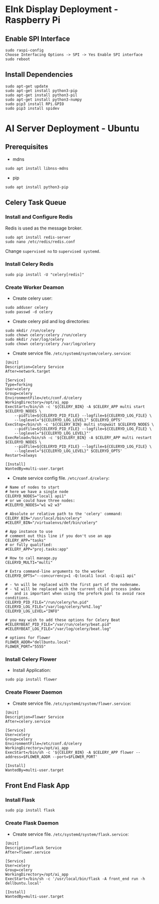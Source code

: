 # EInk Display Deployment - Raspberry Pi

## Enable SPI Interface
```
sudo raspi-config
Choose Interfacing Options -> SPI -> Yes Enable SPI interface
sudo reboot
```

## Install Dependencies
```
sudo apt-get update
sudo apt-get install python3-pip
sudo apt-get install python3-pil
sudo apt-get install python3-numpy
sudo pip3 install RPi.GPIO
sudo pip3 install spidev
```

##

# AI Server Deployment - Ubuntu 

## Prerequisites
- mdns
```
sudo apt install libnss-mdns
```
- pip
```
sudo apt install python3-pip
```

## Celery Task Queue
### Install and Configure Redis
Redis is used as the message broker.  
```
sudo apt install redis-server
sudo nano /etc/redis/redis.conf
```
Change `supervised no` to `supervised systemd`.  

### Install Celery Redis
```
sudo pip install -U "celery[redis]"
```
### Create Worker Deamon
- Create celery user:  
```
sudo adduser celery
sudo passwd -d celery
```
- Create celery pid and log directories:  
```
sudo mkdir /run/celery
sudo chown celery:celery /run/celery
sudo mkdir /var/log/celery
sudo chown celery:celery /var/log/celery
```
- Create service file. `/etc/systemd/system/celery.service`:  
```
[Unit]
Description=Celery Service
After=network.target

[Service]
Type=forking
User=celery
Group=celery
EnvironmentFile=/etc/conf.d/celery
WorkingDirectory=/opt/ai_app
ExecStart=/bin/sh -c '${CELERY_BIN} -A $CELERY_APP multi start $CELERYD_NODES \
    --pidfile=${CELERYD_PID_FILE} --logfile=${CELERYD_LOG_FILE} \
    --loglevel="${CELERYD_LOG_LEVEL}" $CELERYD_OPTS'
ExecStop=/bin/sh -c '${CELERY_BIN} multi stopwait $CELERYD_NODES \
    --pidfile=${CELERYD_PID_FILE} --logfile=${CELERYD_LOG_FILE} \
    --loglevel="${CELERYD_LOG_LEVEL}"'
ExecReload=/bin/sh -c '${CELERY_BIN} -A $CELERY_APP multi restart $CELERYD_NODES \
    --pidfile=${CELERYD_PID_FILE} --logfile=${CELERYD_LOG_FILE} \
    --loglevel="${CELERYD_LOG_LEVEL}" $CELERYD_OPTS'
Restart=always

[Install]
WantedBy=multi-user.target
```  
- Create service config file. `/etc/conf.d/celery`:  
```
# Name of nodes to start
# here we have a single node
CELERYD_NODES="local1 api1"
# or we could have three nodes:
#CELERYD_NODES="w1 w2 w3"

# Absolute or relative path to the 'celery' command:
CELERY_BIN="/usr/local/bin/celery"
#CELERY_BIN="/virtualenvs/def/bin/celery"

# App instance to use
# comment out this line if you don't use an app
CELERY_APP="tasks"
# or fully qualified:
#CELERY_APP="proj.tasks:app"

# How to call manage.py
CELERYD_MULTI="multi"

# Extra command-line arguments to the worker
CELERYD_OPTS="--concurrency=1 -Q:local1 local -Q:api1 api"

# - %n will be replaced with the first part of the nodename.
# - %I will be replaced with the current child process index
#   and is important when using the prefork pool to avoid race conditions.
CELERYD_PID_FILE="/run/celery/%n.pid"
CELERYD_LOG_FILE="/var/log/celery/%n%I.log"
CELERYD_LOG_LEVEL="INFO"

# you may wish to add these options for Celery Beat
#CELERYBEAT_PID_FILE="/var/run/celery/beat.pid"
#CELERYBEAT_LOG_FILE="/var/log/celery/beat.log"

# options for flower
FLOWER_ADDR="dellbuntu.local"
FLOWER_PORT="5555"
```  
### Install Celery Flower
- Install Application:  
```
sudo pip install flower
```
### Create Flower Daemon
- Create service file. `/etc/systemd/system/flower.service`:  
```
[Unit]
Description=Flower Service
After=celery.service

[Service]
User=celery
Group=celery
EnvironmentFile=/etc/conf.d/celery
WorkingDirectory=/opt/ai_app
ExecStart=/bin/sh -c '${CELERY_BIN} -A $CELERY_APP flower --address=$FLOWER_ADDR --port=$FLOWER_PORT'

[Install]
WantedBy=multi-user.target
```

## Front End Flask App
### Install Flask
```
sudo pip install flask
```
### Create Flask Daemon
- Create service file. `/etc/systemd/system/flask.service`:  
```
[Unit]
Description=Flask Service
After=flower.service

[Service]
User=celery
Group=celery
WorkingDirectory=/opt/ai_app
ExecStart=/bin/sh -c '/usr/local/bin/flask -A front_end run -h dellbuntu.local'

[Install]
WantedBy=multi-user.target
```